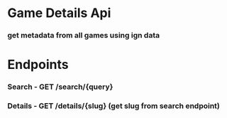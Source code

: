 # Game Details Api

### get metadata from all games using ign data

# Endpoints

### Search - GET /search/{query}

### Details - GET /details/{slug} (get slug from search endpoint)
